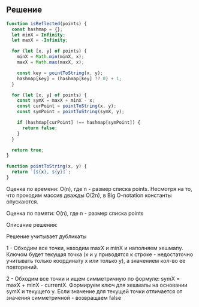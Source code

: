 ## Решение

```javascript
function isReflected(points) {
  const hashmap = {};
  let minX = Infinity;
  let maxX = -Infinity;

  for (let [x, y] of points) {
    minX = Math.min(minX, x);
    maxX = Math.max(maxX, x);

    const key = pointToString(x, y);
    hashmap[key] = (hashmap[key] ?? 0) + 1;
  }

  for (let [x, y] of points) {
    const symX = maxX + minX - x;
    const curPoint = pointToString(x, y);
    const symPoint = pointToString(symX, y);

    if (hashmap[curPoint] !== hashmap[symPoint]) {
      return false;
    }
  }

  return true;
}

function pointToString(x, y) {
  return `[${x}, ${y}]`;
}
```

Оценка по времени: O(n), где n - размер списка points. Несмотря на то, что проходим массив дважды O(2n), в Big O-notation константы опускаются.

Оценка по памяти: O(n), где n - размер списка points

Описание решения:

Решение учитывает дубликаты

1 - Обходим все точки, находим maxX и minX и наполняем хешмапу. Ключом будет текущая точка (x и y приводятся к строке - недостаточно учитывать только координату x или только y), а значением кол-во ее повторений.

2 - Обходим все точки и ищем симметричную по формуле: symX = maxX + minX - currentX. Формируем ключ для хешмапы на основании symX и текущего y. Если значение для текущей точки отличается от значения симметричной - возвращаем false
